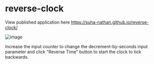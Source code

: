 # reverse-clock

View published application here https://suha-nathan.github.io/reverse-clock/ 

![image](https://user-images.githubusercontent.com/77837569/117652927-5acda680-b1c6-11eb-9607-deacfe8a1c30.png)

Increase the input counter to change the decrement-by-seconds input parameter and click "Reverse Time" button to start the clock to tick backwards. 

